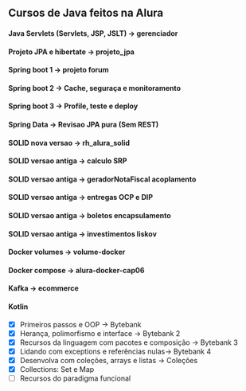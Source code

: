## Cursos de Java feitos na Alura  
  
#### Java Servlets (Servlets, JSP, JSLT) -> gerenciador  
#### Projeto JPA e hibertate -> projeto_jpa  
#### Spring boot 1 -> projeto forum  
#### Spring boot 2 -> Cache, seguraça e monitoramento
#### Spring boot 3 -> Profile, teste e deploy  
#### Spring Data -> Revisao JPA pura (Sem REST)  
#### SOLID nova versao -> rh_alura_solid  
#### SOLID versao antiga -> calculo SRP 
#### SOLID versao antiga -> geradorNotaFiscal acoplamento   
#### SOLID versao antiga -> entregas OCP e DIP  
#### SOLID versao antiga -> boletos encapsulamento  
#### SOLID versao antiga -> investimentos liskov  
#### Docker volumes -> volume-docker  
#### Docker compose -> alura-docker-cap06  
#### Kafka -> ecommerce  
#### Kotlin  
- [X] Primeiros passos e OOP -> Bytebank  
- [X] Herança, polimorfismo e interface -> Bytebank 2  
- [X] Recursos da linguagem com pacotes e composição -> Bytebank 3   
- [X] Lidando com exceptions e referências nulas-> Bytebank 4  
- [X] Desenvolva com coleções, arrays e listas -> Coleções  
- [X] Collections: Set e Map  
- [ ] Recursos do paradigma funcional  
